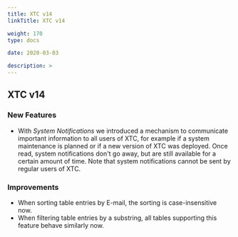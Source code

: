```yaml
---
title: XTC v14
linkTitle: XTC v14

weight: 170
type: docs

date: 2020-03-03

description: >
---
```


## XTC v14

### New Features

- With *System Notifications* we introduced a mechanism to communicate important information to all users of XTC, for example if a system maintenance is planned or if a new version of XTC was deployed. Once read, system notifications don't go away, but are still available for a certain amount of time. Note that system notifications cannot be sent by regular users of XTC.

### Improvements
- When sorting table entries by E-mail, the sorting is case-insensitive now.
- When filtering table entries by a substring, all tables supporting this feature behave similarly now.
